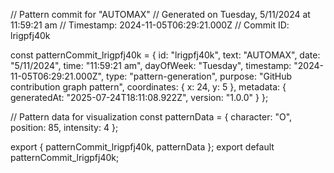 // Pattern commit for "AUTOMAX"
// Generated on Tuesday, 5/11/2024 at 11:59:21 am
// Timestamp: 2024-11-05T06:29:21.000Z
// Commit ID: lrigpfj40k

const patternCommit_lrigpfj40k = {
  id: "lrigpfj40k",
  text: "AUTOMAX",
  date: "5/11/2024",
  time: "11:59:21 am",
  dayOfWeek: "Tuesday",
  timestamp: "2024-11-05T06:29:21.000Z",
  type: "pattern-generation",
  purpose: "GitHub contribution graph pattern",
  coordinates: {
    x: 24,
    y: 5
  },
  metadata: {
    generatedAt: "2025-07-24T18:11:08.922Z",
    version: "1.0.0"
  }
};

// Pattern data for visualization
const patternData = {
  character: "O",
  position: 85,
  intensity: 4
};

export { patternCommit_lrigpfj40k, patternData };
export default patternCommit_lrigpfj40k;
